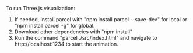 To run Three.js visualization:
1. If needed, install parcel with "npm install parcel --save-dev" for local or "npm install parcel -g" for global.
2. Download other dependencies with "npm install"
3. Run the command "parcel ./src/index.html" and navigate to http://localhost:1234 to start the animation.